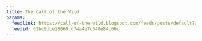 ```yaml
---
title: The Call of the Wild
params:
  feedlink: https://call-of-the-wild.blogspot.com/feeds/posts/default?alt=rss
  feedid: 62bc9dce28060cd74a4e7c648e84c66c
---
```

